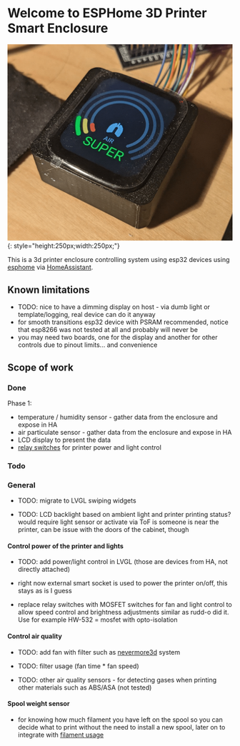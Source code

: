 # Welcome to ESPHome 3D Printer Smart Enclosure

![logo](./static/lcd_display-fs8.png){: style="height:250px;width:250px;"}

This is a 3d printer enclosure controlling system using esp32 devices using
[esphome](https://esphome.io/) via [HomeAssistant](https://www.home-assistant.io/).

## Known limitations

- TODO: nice to have a dimming display on host - via dumb light or template/logging,
  real device can do it anyway
- for smooth transitions esp32 device with PSRAM recommended,
  notice that esp8266 was not tested at all and probably will never be
- you may need two boards, one for the display and another for other controls due to pinout limits... and convenience

## Scope of work

### Done

Phase 1:

- temperature / humidity sensor - gather data from the enclosure and expose in HA
- air particulate sensor - gather data from the enclosure and expose in HA
- LCD display to present the data
- [relay switches](https://devices.esphome.io/devices/Generic-Relay)
  for printer power and light control

### Todo

### General

- TODO: migrate to LVGL swiping widgets

- TODO: LCD backlight based on ambient light and printer printing status? would require light sensor
  or activate via ToF is someone is near the printer, can be issue with the doors of the cabinet, though

#### Control power of the printer and lights

- TODO: add power/light control in LVGL (those are devices from HA, not directly attached)

- right now external smart socket is used to power the printer on/off, this stays as is I guess

- replace relay switches with MOSFET switches for fan and light control to allow
  speed control and brightness adjustments similar as
  rudd-o did it. Use for example HW-532 = mosfet with opto-isolation

#### Control air quality

- TODO: add fan with filter such as [nevermore3d](https://github.com/nevermore3d) system

- TODO: filter usage (fan time * fan speed)

- TODO: other air quality sensors - for detecting gases when printing other materials such as ABS/ASA (not tested)

#### Spool weight sensor

- for knowing how much filament you have left on the spool so you can decide what to print without
  the need to install a new spool, later on to integrate with [filament usage](https://github.com/nvtkaszpir/3d-print/tree/main/filament-usage)
